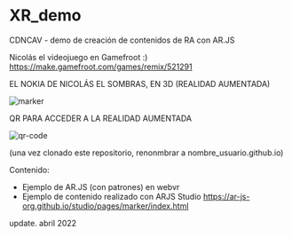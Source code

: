 # XR_demo
CDNCAV - demo de creación de contenidos de RA con AR.JS

Nicolás el videojuego en Gamefroot :)
https://make.gamefroot.com/games/remix/521291


EL NOKIA DE NICOLÁS EL SOMBRAS, EN 3D (REALIDAD AUMENTADA)

![marker](https://user-images.githubusercontent.com/101630955/168771412-85dcef94-96ad-42bd-8430-0b2451f3e3b4.png)

QR PARA ACCEDER A LA REALIDAD AUMENTADA

![qr-code](https://user-images.githubusercontent.com/101630955/168771976-d5d6e835-b228-418e-a609-8cf46209916c.png)







(una vez clonado este repositorio, renonmbrar a nombre_usuario.github.io) 

Contenido: 
- Ejemplo de AR.JS (con patrones) en webvr 
- Ejemplo de contenido realizado con ARJS Studio https://ar-js-org.github.io/studio/pages/marker/index.html  


update. abril 2022
